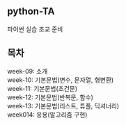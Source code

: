 ## python-TA
파이썬 실습 조교 준비

## 목차
week-09: 소개  
week-10: 기본문법(변수, 문자열, 형변환)  
week-11: 기본문법(조건문)  
week-12: 기본문법(반복문, 함수)  
week-13: 기본문법(리스트, 튜플, 딕셔너리)  
week014: 응용(알고리즘 구현)  
